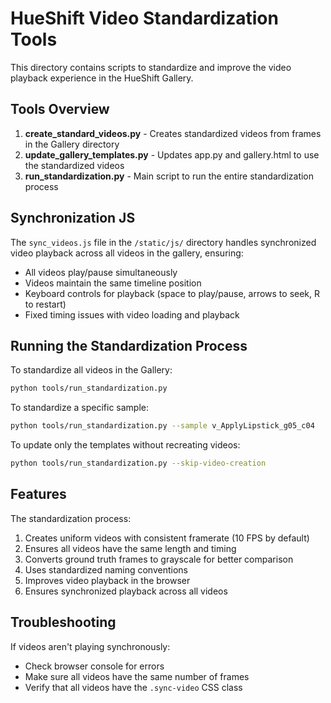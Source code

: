 # HueShift Video Standardization Tools

This directory contains scripts to standardize and improve the video playback experience in the HueShift Gallery.

## Tools Overview

1. **create_standard_videos.py** - Creates standardized videos from frames in the Gallery directory
2. **update_gallery_templates.py** - Updates app.py and gallery.html to use the standardized videos
3. **run_standardization.py** - Main script to run the entire standardization process

## Synchronization JS

The `sync_videos.js` file in the `/static/js/` directory handles synchronized video playback across all videos in the gallery, ensuring:

- All videos play/pause simultaneously
- Videos maintain the same timeline position
- Keyboard controls for playback (space to play/pause, arrows to seek, R to restart)
- Fixed timing issues with video loading and playback

## Running the Standardization Process

To standardize all videos in the Gallery:

```bash
python tools/run_standardization.py
```

To standardize a specific sample:

```bash
python tools/run_standardization.py --sample v_ApplyLipstick_g05_c04
```

To update only the templates without recreating videos:

```bash
python tools/run_standardization.py --skip-video-creation
```

## Features

The standardization process:

1. Creates uniform videos with consistent framerate (10 FPS by default)
2. Ensures all videos have the same length and timing
3. Converts ground truth frames to grayscale for better comparison
4. Uses standardized naming conventions
5. Improves video playback in the browser
6. Ensures synchronized playback across all videos

## Troubleshooting

If videos aren't playing synchronously:
- Check browser console for errors
- Make sure all videos have the same number of frames
- Verify that all videos have the `.sync-video` CSS class 